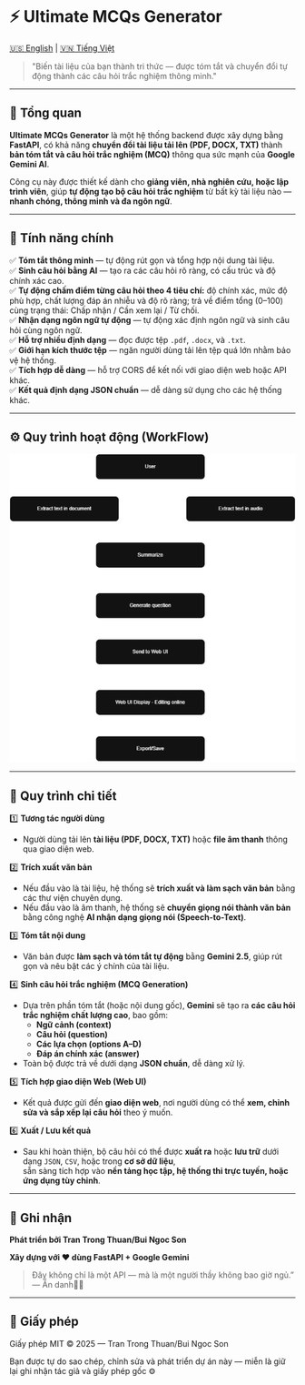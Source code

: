 # ⚡ Ultimate MCQs Generator 
[🇺🇸 English](README.md) | [🇻🇳 Tiếng Việt](README.vi.md)

> "Biến tài liệu của bạn thành tri thức — được tóm tắt và chuyển đổi tự động thành các câu hỏi trắc nghiệm thông minh."

---

## 🚀 Tổng quan

**Ultimate MCQs Generator** là một hệ thống backend được xây dựng bằng **FastAPI**, có khả năng **chuyển đổi tài liệu tải lên (PDF, DOCX, TXT)** thành **bản tóm tắt và câu hỏi trắc nghiệm (MCQ)** thông qua sức mạnh của **Google Gemini AI**.  

Công cụ này được thiết kế dành cho **giảng viên, nhà nghiên cứu, hoặc lập trình viên**, giúp **tự động tạo bộ câu hỏi trắc nghiệm** từ bất kỳ tài liệu nào — **nhanh chóng, thông minh và đa ngôn ngữ**.

---

## 🧠 Tính năng chính

✅ **Tóm tắt thông minh** — tự động rút gọn và tổng hợp nội dung tài liệu.  
✅ **Sinh câu hỏi bằng AI** — tạo ra các câu hỏi rõ ràng, có cấu trúc và độ chính xác cao.  
✅ **Tự động chấm điểm từng câu hỏi theo 4 tiêu chí:** độ chính xác, mức độ phù hợp, chất lượng đáp án nhiễu và độ rõ ràng; trả về điểm tổng (0–100) cùng trạng thái: Chấp nhận / Cần xem lại / Từ chối.   
✅ **Nhận dạng ngôn ngữ tự động** — tự động xác định ngôn ngữ và sinh câu hỏi cùng ngôn ngữ.  
✅ **Hỗ trợ nhiều định dạng** — đọc được tệp `.pdf`, `.docx`, và `.txt`.  
✅ **Giới hạn kích thước tệp** — ngăn người dùng tải lên tệp quá lớn nhằm bảo vệ hệ thống.  
✅ **Tích hợp dễ dàng** — hỗ trợ CORS để kết nối với giao diện web hoặc API khác.  
✅ **Kết quả định dạng JSON chuẩn** — dễ dàng sử dụng cho các hệ thống khác.

---

## ⚙️ Quy trình hoạt động (WorkFlow)

![Ultimate MCQs Generator](Ultimate_MCQs_Generator_Workflow.png)

---

## 🧩 Quy trình chi tiết

1️⃣ **Tương tác người dùng**  
   - Người dùng tải lên **tài liệu (PDF, DOCX, TXT)** hoặc **file âm thanh** thông qua giao diện web.

2️⃣ **Trích xuất văn bản**  
   - Nếu đầu vào là tài liệu, hệ thống sẽ **trích xuất và làm sạch văn bản** bằng các thư viện chuyên dụng.  
   - Nếu đầu vào là âm thanh, hệ thống sẽ **chuyển giọng nói thành văn bản** bằng công nghệ **AI nhận dạng giọng nói (Speech-to-Text)**.

3️⃣ **Tóm tắt nội dung**  
   - Văn bản được **làm sạch và tóm tắt tự động** bằng **Gemini 2.5**, giúp rút gọn và nêu bật các ý chính của tài liệu.

4️⃣ **Sinh câu hỏi trắc nghiệm (MCQ Generation)**  
   - Dựa trên phần tóm tắt (hoặc nội dung gốc), **Gemini** sẽ tạo ra **các câu hỏi trắc nghiệm chất lượng cao**, bao gồm:  
     - **Ngữ cảnh (context)**  
     - **Câu hỏi (question)**  
     - **Các lựa chọn (options A–D)**  
     - **Đáp án chính xác (answer)**  
   - Toàn bộ được trả về dưới dạng **JSON chuẩn**, dễ dàng xử lý.

5️⃣ **Tích hợp giao diện Web (Web UI)**  
   - Kết quả được gửi đến **giao diện web**, nơi người dùng có thể **xem, chỉnh sửa và sắp xếp lại câu hỏi** theo ý muốn.

6️⃣ **Xuất / Lưu kết quả**  
   - Sau khi hoàn thiện, bộ câu hỏi có thể được **xuất ra** hoặc **lưu trữ** dưới dạng `JSON`, `CSV`, hoặc trong **cơ sở dữ liệu**,  
     sẵn sàng tích hợp vào **nền tảng học tập, hệ thống thi trực tuyến, hoặc ứng dụng tùy chỉnh**.

---

## 🧰 Ghi nhận

**Phát triển bởi Tran Trong Thuan/Bui Ngoc Son**

**Xây dựng với ❤️ dùng FastAPI + Google Gemini**
> Đây không chỉ là một API — mà là một người thầy không bao giờ ngủ.”
> — Ẩn danh🧑‍💻

---

## 📜 Giấy phép

Giấy phép MIT © 2025 — Tran Trong Thuan/Bui Ngoc Son

Bạn được tự do sao chép, chỉnh sửa và phát triển dự án này — miễn là giữ lại ghi nhận tác giả và giấy phép gốc ⚙️

